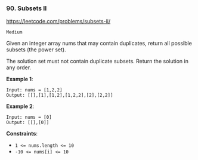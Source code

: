 ### 90. Subsets II

https://leetcode.com/problems/subsets-ii/

`Medium`

Given an integer array nums that may contain duplicates, return all possible subsets (the power set).

The solution set must not contain duplicate subsets. Return the solution in any order.

 **Example 1**:
```
Input: nums = [1,2,2]
Output: [[],[1],[1,2],[1,2,2],[2],[2,2]]
```

**Example 2**:
```
Input: nums = [0]
Output: [[],[0]]
 ```

**Constraints**:

* `1 <= nums.length <= 10`
* `-10 <= nums[i] <= 10`